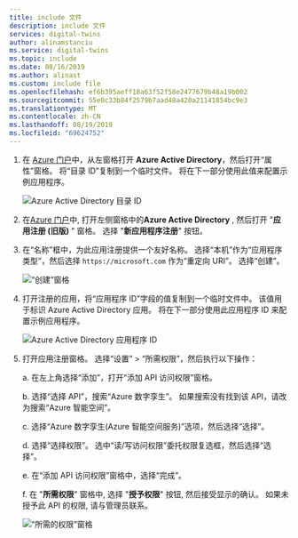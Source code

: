 ```yaml
---
title: include 文件
description: include 文件
services: digital-twins
author: alinamstanciu
ms.service: digital-twins
ms.topic: include
ms.date: 08/16/2019
ms.author: alinast
ms.custom: include file
ms.openlocfilehash: ef6b395aeff18a63f52f58e2477679b48a19b002
ms.sourcegitcommit: 55e0c33b84f2579b7aad48a420a21141854bc9e3
ms.translationtype: MT
ms.contentlocale: zh-CN
ms.lasthandoff: 08/19/2019
ms.locfileid: "69624752"
---
```

1. 在 [Azure 门户](https://portal.azure.com)中，从左窗格打开 **Azure Active Directory**，然后打开“属性”窗格。 将“目录 ID”复制到一个临时文件。 将在下一部分使用此值来配置示例应用程序。

    ![Azure Active Directory 目录 ID](./media/digital-twins-permissions-legacy/aad-app-reg-tenant.png)

1. 在[Azure 门户](https://portal.azure.com)中, 打开左侧窗格中的**Azure Active Directory** , 然后打开 "**应用注册 (旧版)** " 窗格。 选择 "**新应用程序注册**" 按钮。

1. 在“名称”框中，为此应用注册提供一个友好名称。 选择“本机”作为“应用程序类型”，然后选择 `https://microsoft.com` 作为“重定向 URI”。 选择“创建”。

    ![“创建”窗格](./media/digital-twins-permissions-legacy/aad-app-reg-create.png)

1.  打开注册的应用，将“应用程序 ID”字段的值复制到一个临时文件中。 该值用于标识 Azure Active Directory 应用。 将在下一部分使用此应用程序 ID 来配置示例应用程序。

    ![Azure Active Directory 应用程序 ID](./media/digital-twins-permissions-legacy/aad-app-reg-app-id.png)

1. 打开应用注册窗格。 选择“设置” > “所需权限”，然后执行以下操作：

   a. 在左上角选择“添加”，打开“添加 API 访问权限”窗格。

   b. 选择“选择 API”，搜索“Azure 数字孪生”。 如果搜索没有找到该 API，请改为搜索“Azure 智能空间”。

   c. 选择“Azure 数字孪生(Azure 智能空间服务)”选项，然后选择“选择”。

   d. 选择“选择权限”。 选中“读/写访问权限”委托权限复选框，然后选择“选择”。

   e. 在“添加 API 访问权限”窗格中，选择“完成”。

   f. 在 "**所需权限**" 窗格中, 选择 "**授予权限**" 按钮, 然后接受显示的确认。 如果未授予此 API 的权限, 请与管理员联系。

      ![“所需的权限”窗格](./media/digital-twins-permissions-legacy/aad-app-req-permissions.png)

 
